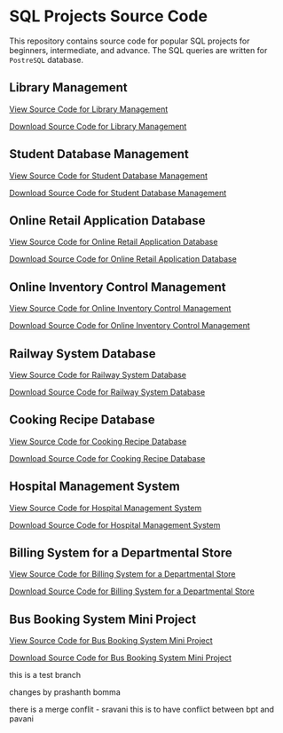 # SQL Projects Source Code

This repository contains source code for popular SQL projects for beginners, intermediate, and advance. The SQL queries are written for `PostreSQL` database.

## Library Management

[View Source Code for Library Management](markdown_files/library_management.md)

[Download Source Code for Library Management](library_management.sql)

## Student Database Management

[View Source Code for Student Database Management](markdown_files/student_management.md)

[Download Source Code for Student Database Management](student_management.sql)

## Online Retail Application Database 

[View Source Code for Online Retail Application Database](markdown_files/online_retail_app.md)

[Download Source Code for Online Retail Application Database](online_retail_app.sql)

## Online Inventory Control Management

[View Source Code for Online Inventory Control Management](markdown_files/inventory_control_management.md)

[Download Source Code for Online Inventory Control Management](inventory_control_management.sql)

## Railway System Database

[View Source Code for Railway System Database](markdown_files/railway_system.md)

[Download Source Code for Railway System Database](railway_system.sql)

## Cooking Recipe Database

[View Source Code for Cooking Recipe Database](markdown_files/cooking_recipe.md)

[Download Source Code for Cooking Recipe Database](cooking_recipe.sql)

## Hospital Management System

[View Source Code for Hospital Management System](markdown_files/hospital_management.md)

[Download Source Code for Hospital Management System](hospital_management.sql)

## Billing System for a Departmental Store

[View Source Code for Billing System for a Departmental Store](markdown_files/billing_system.md)

[Download Source Code for Billing System for a Departmental Store](billing_system.sql)

## Bus Booking System Mini Project

[View Source Code for Bus Booking System Mini Project](markdown_files/bus_booking.md)

[Download Source Code for Bus Booking System Mini Project](bus_booking.sql)


this is a test branch

changes by prashanth  bomma 

there is a merge conflit - sravani
this is to have conflict between bpt and pavani